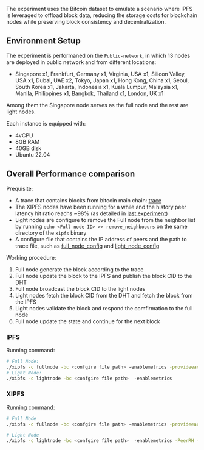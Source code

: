 The experiment uses the Bitcoin dataset to emulate a scenario where IPFS is leveraged to offload block data, reducing the storage costs for blockchain nodes while preserving block consistency and decentralization.

## Environment Setup

The experiment is performaned on the `Public-network`, in which 13 nodes are deployed in public network and from different locations:
- Singapore x1, Frankfurt, Germany x1, Virginia, USA x1, Silicon Valley, USA x1, Dubai, UAE x2, Tokyo, Japan x1, Hong Kong, China x1, Seoul, South Korea x1, Jakarta, Indonesia x1, Kuala Lumpur, Malaysia x1, Manila, Philippines x1, Bangkok, Thailand x1, London, UK x1

Among them the Singapore node serves as the full node and the rest are light nodes.

Each instance is equipped with:
- 4vCPU
- 8GB RAM
- 40GB disk
- Ubuntu 22.04

## Overall Performance comparison

Prequisite: 
- A trace that contains blocks from bitcoin main chain: [trace](../tools/bitcoin_blk_one_week)
- The XIPFS nodes have been running for a while and the history peer latency hit ratio reachs ~98% (as detailed in [last experiment](RO-DHT.md))
- Light nodes are configure to remove the Full node from the neighbor list by running `echo <Full node ID> >> remove_neighboours` on the same directory of the `xipfs` binary
- A configure file that contains the IP address of peers and the path to trace file, such as [full_node_config](../tools/bitcoin_config%20fullnode.json) and [light_node_config](../tools/bitcoin_config%20lightnode.json)

Working procedure:
1. Full node generate the block according to the trace
2. Full node update the block to the IPFS and publish the block CID to the DHT
3. Full node broadcast the block CID to the light nodes
4. Light nodes fetch the block CID from the DHT and fetch the block from the IPFS
5. Light nodes validate the block and respond the comfirmation to the full node
6. Full node update the state and continue for the next block


### IPFS
Running command:

```bash
# Full Node:
./xipfs -c fullnode -bc <confgire file path> -enablemetrics -provideeach -closebackprovide
# Light Node:
./xipfs -c lightnode -bc <confgire file path>  -enablemetrics
```

### XIPFS
Running command:
```bash
# Full Node
./xipfs -c fullnode -bc <confgire file path> -enablemetrics -provideeach -closebackprovide -earlyabort -eac 4

# Light Node
./xipfs -c lightnode -bc <confgire file path>  -enablemetrics -PeerRH -B 0.95  -enablepbitswap  -pbticker
```

